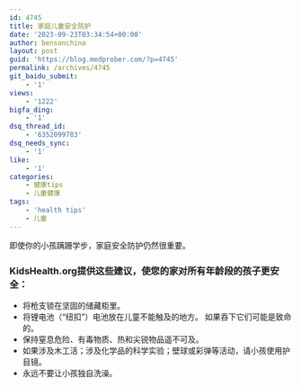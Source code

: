 ```yaml
---
id: 4745
title: 家庭儿童安全防护
date: '2023-09-23T03:34:54+00:00'
author: bensonchina
layout: post
guid: 'https://blog.medprober.com/?p=4745'
permalink: /archives/4745
git_baidu_submit:
    - '1'
views:
    - '1222'
bigfa_ding:
    - '1'
dsq_thread_id:
    - '6352099783'
dsq_needs_sync:
    - '1'
like:
    - '1'
categories:
    - 健康tips
    - 儿童健康
tags:
    - 'health tips'
    - 儿童
---
```


即使你的小孩蹒跚学步，家庭安全防护仍然很重要。

### KidsHealth.org提供这些建议，使您的家对所有年龄段的孩子更安全：

- 将枪支锁在坚固的储藏柜里。
- 将锂电池（“纽扣”）电池放在儿童不能触及的地方。 如果吞下它们可能是致命的。
- 保持窒息危险、有毒物质、热和尖锐物品遥不可及。
- 如果涉及木工活；涉及化学品的科学实验；壁球或彩弹等活动，请小孩使用护目镜。
- 永远不要让小孩独自洗澡。